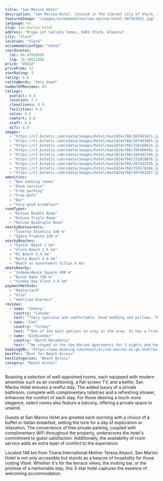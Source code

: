 ```yaml
---
title: "San Marino Hotel"
description: "San Marino Hotel, located in the vibrant city of Vlorë, stands out as a prime choice for travelers seeking comfort and convenience."
featuredImage: "/images/accommodation/san-marino-hotel-307443421.jpg"
language: en
slug: san-marino-hotel
address: "Rruga Lef Sallata lemas, 9401 Vlorë, Albania"
city: "Vlorë"
location: "Vlorë"
accommodationType: "hotel"
coordinates:
  lat: 40.47050056
  lng: 19.48621088
price: "US$32"
priceFrom: 32
starRating: 3
rating: 8.4
ratingWords: "Very Good"
numberOfReviews: 65
ratings:
  overall: 8.4
  location: 7.2
  cleanliness: 8.9
  facilities: 8.4
  value: 8.5
  comfort: 8.6
  staff: 8.6
  wifi: 8.8
images:
  - "https://cf.bstatic.com/xdata/images/hotel/max1024x768/307443421.jpg?k=a53f848a286f6cd35b980f37159aab6081e310071f370e4cc127915454782627&o=&hp=1"
  - "https://cf.bstatic.com/xdata/images/hotel/max1024x768/307443865.jpg?k=1152324a02d11ca277f8dbdd0db53555c59edcadafdef6148f3e43659f27186d&o=&hp=1"
  - "https://cf.bstatic.com/xdata/images/hotel/max1024x768/150168624.jpg?k=e5f35c7e33411aed40d3596fdbd3eea06faa01f40e14000d9d61e6cc65d1a662&o=&hp=1"
  - "https://cf.bstatic.com/xdata/images/hotel/max1024x768/205468492.jpg?k=e1054b13f5ce71a0ffe5b3a299abbd1e5f9c6d3a801435936aa08b0f7503142f&o=&hp=1"
  - "https://cf.bstatic.com/xdata/images/hotel/max1024x768/194343740.jpg?k=3d82582ba7682702941dfad383c5bcf8c585c156239be7bea9141af716595ce4&o=&hp=1"
  - "https://cf.bstatic.com/xdata/images/hotel/max1024x768/151820076.jpg?k=55ec62c80bac061d90c242e2eb81baa9e9b3a64aca3ad771aa65fd5eb587d63b&o=&hp=1"
  - "https://cf.bstatic.com/xdata/images/hotel/max1024x768/307442526.jpg?k=031ca129172acc6ea900019d6cbd5986b81e77fcea1f42322d9800a9a3bd0e23&o=&hp=1"
  - "https://cf.bstatic.com/xdata/images/hotel/max1024x768/150179284.jpg?k=b53e8db5b06297c72f54f96bd4d98d83789cbadcd1c9427b71419c46662c87ae&o=&hp=1"
  - "https://cf.bstatic.com/xdata/images/hotel/max1024x768/307443267.jpg?k=cbc60477c7768081015ac7bf2769bd53490b8d9a6fd018a2f1e1ffcc18a4e9e8&o=&hp=1"
amenities:
  - "Non-smoking rooms"
  - "Room service"
  - "Free parking"
  - "Free WiFi"
  - "Bar"
  - "Very good breakfast"
roomTypes:
  - "Deluxe Double Room"
  - "Deluxe Triple Room"
  - "Deluxe Quadruple Room"
nearbyRestaurants:
  - "Taverna Shushica 100 m"
  - "Zgara Tradita 250 m"
nearbyBeaches:
  - "Vjetër Beach 2 km"
  - "Vlore Beach 2.6 km"
  - "Ri Beach 3.9 km"
  - "Narta Beach 4.8 km"
  - "Beach at Government Villas 6 km"
whatsNearby:
  - "Independence Square 400 m"
  - "Kuzum Baba 700 m"
  - "Scooby Doo Vlore 3.9 km"
paymentMethods:
  - "Mastercard"
  - "Visa"
  - "American Express"
reviews:
  - name: "Johnny"
    country: "Canada"
    text: "“Very spacious and comfortable. Good bedding and pillows. The manager was very helpful. Good cable TV. Quiet place.”"
  - name: "Cem"
    country: "Turkey"
    text: "“One of the best options to stay in the area. It has a friendly owner and staff. The hotel is comfortable and clean, the breakfast is good. We stayed 2 different nights, if we go again we will stay in the same place. Thanks for everything.”"
  - name: "Aleksandar"
    country: "North Macedonia"
    text: "“We stayed in the San Marino Apartments for 3 nights and had a good time. The staff was helpful and friendly, the room was clean and the facilities were great. They should work on improving the breakfast (they didn’t have salt, and they couldn’t...”"
bookingURL: "https://www.booking.com/hotel/al/san-marino.en-gb.html?aid=8035640"
bestFor: "Best for Beach Access"
bestCategories: "Beach Access"
category: "Beach Access"
---
```


Boasting a selection of well-appointed rooms, each equipped with modern amenities such as air conditioning, a flat-screen TV, and a kettle, San Marino Hotel ensures a restful stay. The added luxury of a private bathroom, complete with complimentary toiletries and a refreshing shower, enhances the comfort of each stay. For those desiring a touch more elegance, select rooms also feature a balcony, offering a private space to unwind.

Guests at San Marino Hotel are greeted each morning with a choice of a buffet or Italian breakfast, setting the tone for a day of exploration or relaxation. The convenience of free private parking, coupled with complimentary WiFi throughout the property, underscores the hotel's commitment to guest satisfaction. Additionally, the availability of room service adds an extra layer of comfort to the experience.

Located 148 km from Tirana International Mother Teresa Airport, San Marino Hotel is not only accessible but stands as a beacon of hospitality for those visiting Vlorë. Whether it's for the terrace views, the inviting bar, or the promise of a memorable stay, this 3-star hotel captures the essence of welcoming accommodation.